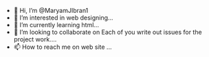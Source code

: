 - 👋 Hi, I’m @MaryamJIbran1
- 👀 I’m interested in web designing...
- 🌱 I’m currently learning html...
- 💞️ I’m looking to collaborate on Each of you write out issues for the project work....
- 📫 How to reach me on web site  ...

<!---
Hi, I am (Maryam) and I work as a web developer. I am a software engineer who loves to create websites as well as apps for people. I think that people should look at the bigger picture when they are building something. I love to work in groups where everyone can voice their opinions and ideas.
--->
